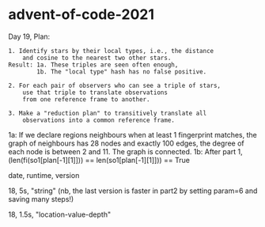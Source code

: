# advent-of-code-2021

Day 19, Plan: 

    1. Identify stars by their local types, i.e., the distance
        and cosine to the nearest two other stars.
    Result: 1a. These triples are seen often enough,
            1b. The "local type" hash has no false positive.
    
    2. For each pair of observers who can see a triple of stars,
        use that triple to translate observations 
        from one reference frame to another. 
        
    3. Make a "reduction plan" to transitively translate all 
        observations into a common reference frame. 

1a: If we declare regions neighbours when at least 1 fingerprint matches, 
    the graph of neighbours has 28 nodes and exactly 100 edges,
    the degree of each node is between 2 and 11. 
    The graph is connected.
1b: After part 1, (len(fi(so1[plan[-1][1]])) == len(so1[plan[-1][1]])) == True 




date, runtime, version

18,     5s,    "string" (nb, the last version is faster in part2 by setting param=6 and saving many steps!)

18,     1.5s,  "location-value-depth"
